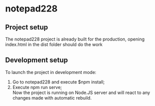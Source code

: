 # notepad228

## Project setup
The notepad228 project is already built for the production, opening index.html in the dist folder should do the work <br>
## Development setup
To launch the project in development mode:
1. Go to notepad228 and execute $npm install;
2. Execute npm run serve; <br>
Now the project is running on Node.JS server and will react to any changes made with automatic rebuild.

